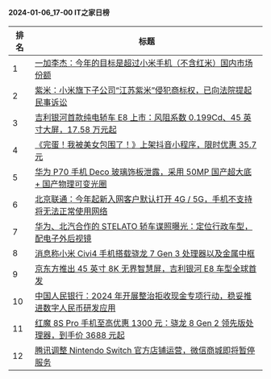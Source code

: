 #### 2024-01-06_17-00  IT之家日榜

| 排名 | 标题|
| --- | ---|
| 1 | [一加李杰：今年的目标是超过小米手机（不含红米）国内市场份额](https://www.ithome.com/0/743/593.htm) |
| 2 | [紫米：小米旗下子公司“江苏紫米”侵犯商标权，已向法院提起民事诉讼](https://www.ithome.com/0/743/658.htm) |
| 3 | [吉利银河首款纯电轿车 E8 上市：风阻系数 0.199Cd、45 英寸大屏，17.58 万元起](https://www.ithome.com/0/743/628.htm) |
| 4 | [《完蛋！我被美女包围了！》上架抖音小程序，限时优惠 35.7 元](https://www.ithome.com/0/743/647.htm) |
| 5 | [华为 P70 手机 Deco 玻璃饰板泄露，采用 50MP 国产超大底 + 国产物理可变光圈](https://www.ithome.com/0/743/682.htm) |
| 6 | [北京联通：今年起新入网客户默认打开 4G / 5G，手机不支持将无法正常使用网络](https://www.ithome.com/0/743/606.htm) |
| 7 | [华为、北汽合作的 STELATO 轿车谍照曝光：定位行政车型，配电子外后视镜](https://www.ithome.com/0/743/614.htm) |
| 8 | [消息称小米 Civi4 手机搭载骁龙 7 Gen 3 处理器以及金属中框](https://www.ithome.com/0/743/644.htm) |
| 9 | [京东方推出 45 英寸 8K 无界智慧屏，吉利银河 E8 车型全球首发](https://www.ithome.com/0/743/636.htm) |
| 10 | [中国人民银行：2024 年开展整治拒收现金专项行动，稳妥推进数字人民币研发应用](https://www.ithome.com/0/743/627.htm) |
| 11 | [红魔 8S Pro 手机至高优惠 1300 元：骁龙 8 Gen 2 领先版处理器，到手价 3688 元起](https://www.ithome.com/0/743/612.htm) |
| 12 | [腾讯调整 Nintendo Switch 官方店铺运营，微信商城即将暂停服务](https://www.ithome.com/0/743/629.htm) |
